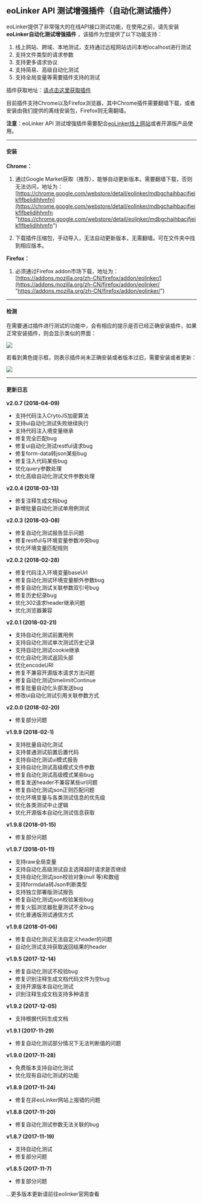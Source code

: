## eoLinker API 测试增强插件（自动化测试插件）
eoLinker提供了非常强大的在线API接口测试功能，在使用之前，请先安装 **eoLinker自动化测试增强插件** ，该插件为您提供了以下功能支持：
1. 线上网站、跨域、本地测试，支持通过远程网站访问本地localhost进行测试
2. 支持文件类型的请求参数
3. 支持更多请求协议
4. 支持简易、高级自动化测试
5. 支持全局变量等需要插件支持的测试

插件获取地址：[请点击这里获取插件](https://www.eolinker.com/#/plug/introduce "请点击这里获取插件")

目前插件支持Chrome以及Firefox浏览器，其中Chrome插件需要翻墙下载，或者安装由我们提供的离线安装包，Firefox则无需翻墙。

**注意**：eoLinker API 测试增强插件需要配合[eoLinker线上网站](https://www.eolinker.com "eoLinker线上网站")或者开源版产品使用。

---

#### 安装

**Chrome：**
1. 通过Google Market获取（推荐），能够自动更新版本。需要翻墙下载，否则无法访问，地址为：
	[https://chrome.google.com/webstore/detail/eolinker/mdbgchaihbacjfjeikflfbelidihhmfn](https://chrome.google.com/webstore/detail/eolinker/mdbgchaihbacjfjeikflfbelidihhmfn "https://chrome.google.com/webstore/detail/eolinker/mdbgchaihbacjfjeikflfbelidihhmfn")
	
2. 下载插件压缩包，手动导入，无法自动更新版本，无需翻墙。可在文件夹中找到相应版本。

**Firefox：**
1. 必须通过Firefox addon市场下载，地址为：
[https://addons.mozilla.org/zh-CN/firefox/addon/eolinker/](https://addons.mozilla.org/zh-CN/firefox/addon/eolinker/ "https://addons.mozilla.org/zh-CN/firefox/addon/eolinker/")

---

#### 检测

在需要通过插件进行测试的功能中，会有相应的提示是否已经正确安装插件，如果正常安装插件，则会显示类似的界面：

![](http://data.eolinker.com/course/hrDhmQW598c9b26f75684b14b09ce9f22898b6ffcf9481b)

若看到黄色提示框，则表示插件尚未正确安装或者版本过旧，需要安装或者更新：

![](http://data.eolinker.com/course/TKg88gsd74def9adc4f3accddc736b729323dbcece971ff)

---

#### 更新日志

**v2.0.7 (2018-04-09)**
* 支持代码注入CrytoJS加密算法
* 支持ui自动化测试失败继续执行
* 支持代码注入境变量继承
* 修复完全匹配bug
* 修复ui自动化测试restful请求bug
* 修复form-data转json某些bug
* 修复注入代码某些bug
* 优化query参数处理
* 优化高级自动化测试文件参数处理

**v2.0.4 (2018-03-13)**
* 修复注释生成文档bug
* 新增批量自动化测试单用例测试

**v2.0.3 (2018-03-08)**
* 修复自动化测试报告显示问题
* 修复restful与环境变量参数冲突bug
* 优化环境变量匹配规则

**v2.0.2 (2018-02-28)**
* 修复代码注入环境变量baseUrl
* 修复自动化测试环境变量额外参数bug
* 修复自动化测试关联参数双引号bug
* 修复历史纪录bug
* 优化302请求header继承问题
* 优化浏览器兼容

**v2.0.1 (2018-02-21)**
* 支持自动化测试前置用例
* 支持自动化测试单次测试历史记录
* 支持自动化测试cookie继承
* 优化自动化测试返回头部
* 优化encodeURI
* 修复不兼容开源版本请求方法问题
* 修复自动化测试timelimitContinue
* 修复批量自动化头部发送bug
* 修改ui自动化测试引用关联参数方式

**v2.0.0 (2018-02-20)**
* 修复部分问题

**v1.9.9 (2018-02-1)**
* 支持批量自动化测试
* 支持普通测试前置后置代码
* 支持自动化测试ui模式报告
* 支持自动化测试高级模式文件参数
* 修复自动化测试高级模式某些bug
* 修复发送header不兼容某些url问题
* 修复自动化测试json正则匹配问题
* 优化环境变量与各类测试信息的优先级
* 优化各类测试中止逻辑
* 优化开源版本自动化测试信息获取

**v1.9.8 (2018-01-15)**
* 修复部分问题

**v1.9.7 (2018-01-11)**
* 支持raw全局变量
* 支持自动化高级测试自主选择超时请求是否继续
* 支持自动化测试json校验对象(null 等)和数组
* 支持formdata转Json判断类型
* 支持独立部署版测试报告
* 修复自动化测试json校验某些bug
* 修复火狐浏览器批量测试不全bug
* 优化普通版测试通信方式

**v1.9.6 (2018-01-06)**
* 修复自动化测试无法自定义header的问题
* 自动化测试支持获取返回结果的header

**v1.9.5 (2017-12-14)**
* 修复自动化测试不校验bug
* 修复识别注释生成文档代码文件为空bug
* 支持开源版本自动化测试
* 识别注释生成文档支持多种语言

**v1.9.2 (2017-12-05)**
* 支持根据代码生成文档

**v1.9.1 (2017-11-29)**
* 修复自动化测试部分情况下无法判断值的问题

**v1.9.0 (2017-11-28)**
* 免费版本支持自动化测试
* 优化现有自动化测试的功能

**v1.8.9 (2017-11-24)**
* 修复在非eoLinker网站上报错的问题

**v1.8.8 (2017-11-20)**
* 修复自动化测试参数无法关联的bug

**v1.8.7 (2017-11-19)**
* 支持自动化测试
* 修复部分问题

**v1.8.5 (2017-11-7)**
* 修复部分问题

...更多版本更新请前往eolinker官网查看